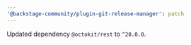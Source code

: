 ```yaml
---
'@backstage-community/plugin-git-release-manager': patch
---
```


Updated dependency `@octokit/rest` to `^20.0.0`.
